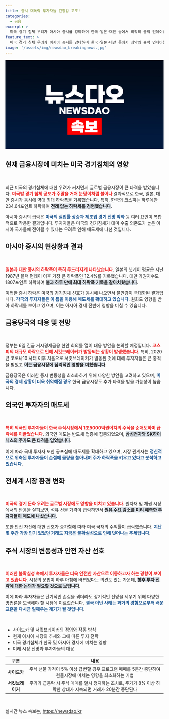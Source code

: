 ```yaml
---
title: 증시 대폭락 투자자들 긴장감 고조!
categories:
  - 금융
excerpt: >
  미국 경기 침체 우려가 아시아 증시를 강타하며 한국·일본·대만 등에서 최악의 블랙 먼데이를 기록했다. 코스피는 사상 최대 하락폭인 8.77%에 달하며 시총이 2000조원 아래로 떨어졌다. 긴급 대책 회의가 소집된 가운데 투자자들의 패닉이 이어지고 있다.
feature_text: >
  미국 경기 침체 우려가 아시아 증시를 강타하며 한국·일본·대만 등에서 최악의 블랙 먼데이를 기록했다. 코스피는 사상 최대 하락폭인 8.77%에 달하며 시총이 2000조원 아래로 떨어졌다. 긴급 대책 회의가 소집된 가운데 투자자들의 패닉이 이어지고 있다.
image: '/assets/img/newsdao_breakingnews.jpg'
---
```


<p><img src="/assets/img/newsdao_breakingnews.jpg" alt="ranknews 속보" /></p>

<h2 data-ke-size="size26">현재 금융시장에 미치는 미국 경기침체의 영향</h2>

<p data-ke-size="size16">&nbsp;</p>

<p data-ke-size="size16">최근 미국의 경기침체에 대한 우려가 커지면서 글로벌 금융시장이 큰 타격을 받았습니다. <b><span style="color: #ee2323;">미국발 경기 침체 공포가 주말을 거쳐 눈덩이처럼 불어나</span></b> 결과적으로 한국, 일본, 대만 증시가 동시에 역대 최대 하락폭을 기록했습니다. 특히, 한국의 코스피는 하루에만 234.64포인트 하락하여 <b><span style="background-color: #21538527;">전례 없는 하락세를 경험했습니다</span></b>.</p>

<p data-ke-size="size16">아시아 증시의 급락은 <b><span style="color: #1a5490;">미국의 실업률 상승과 제조업 경기 전망 악화</span></b> 등 여러 요인이 복합적으로 작용한 결과입니다. 투자자들은 미국의 경기침체가 대미 수출 의존도가 높은 아시아 국가들에 전이될 수 있다는 우려로 인해 매도세에 나선 것입니다. </p>

<h2 data-ke-size="size26">아시아 증시의 현상황과 결과</h2>

<p data-ke-size="size16">&nbsp;</p>

<p data-ke-size="size16"><b><span style="color: #ee2323;">일본과 대만 증시의 하락폭이 특히 두드러지게 나타났습니다</span></b>. 일본의 닛케이 평균은 지난 1987년 블랙 먼데이 이후 가장 큰 하락폭인 12.4%를 기록했습니다. 대만 가권지수도 1807포인트 하락하여 <b><span style="background-color: #21538527;">불과 하루 만에 최대 하락폭 기록을 갈아치웠습니다</span></b>. </p>

<p data-ke-size="size16">이러한 증시 하락은 미국의 경기침체 신호가 동시에 나오면서 불안감이 극대화된 결과입니다. <b><span style="color: #1a5490;">각국의 투자자들은 이 틈을 이용해 매도세를 확대하고 있습니다</span></b>. 원화도 영향을 받아 하락세를 보이고 있으며, 이는 아시아 경제 전반에 영향을 미칠 수 있습니다.</p>

<h2 data-ke-size="size26">금융당국의 대응 및 전망</h2>

<p data-ke-size="size16">&nbsp;</p>

<p data-ke-size="size16">정부는 6일 긴급 거시경제금융 현안 회의를 열어 대응 방안을 논의할 예정입니다. <b><span style="color: #ee2323;">코스피의 대규모 하락으로 인해 서킷브레이커가 발동되는 상황이 발생했습니다</span></b>. 특히, 2020년 코로나19 사태 이후 처음으로 서킷브레이커가 발동된 것에 대해 투자자들은 큰 충격을 받았고 <b><span style="background-color: #21538527;">이는 금융시장에 심리적인 영향을 미쳤습니다</span></b>.</p>

<p data-ke-size="size16">금융당국은 이러한 증시 변동성을 최소화하기 위해 다양한 방안을 고려하고 있으며, <b><span style="color: #1a5490;">미국의 경제 상황이 더욱 취약해질 경우</span></b> 한국 금융시장도 추가 타격을 받을 가능성이 높습니다.</p>

<h2 data-ke-size="size26">외국인 투자자의 매도세</h2>

<p data-ke-size="size16">&nbsp;</p>

<p data-ke-size="size16"><b><span style="color: #ee2323;">특히 외국인 투자자들이 한국 주식시장에서 1조5000억원어치의 주식을 순매도하며 급락세를 이끌었습니다</span></b>. 외국인 매도는 반도체 업종에 집중되었으며, <b><span style="background-color: #21538527;">삼성전자와 SK하이닉스의 주가도 큰 타격을 입었습니다</span></b>.</p>

<p data-ke-size="size16">이에 따라 국내 투자자 또한 공포심에 매도세를 확대하고 있으며, 시장 관계자는 <b><span style="color: #1a5490;">정신적으로 위축된 투자자들이 손절매 물량을 쏟아내며 주가 하락폭을 키우고 있다고 분석하고 있습니다</span></b>.</p>

<h2 data-ke-size="size26">전세계 시장 환경 변화</h2>

<p data-ke-size="size16">&nbsp;</p>

<p data-ke-size="size16"><b><span style="color: #ee2323;">미국의 경기 둔화 우려는 글로벌 시장에도 영향을 미치고 있습니다</span></b>. 원자재 및 채권 시장에서의 반응을 살펴보면, 석유 선물 가격이 급락하면서 <b><span style="background-color: #21538527;">원유 수요 감소를 미리 예측한 투자자들이 매도에 나섰습니다</span></b>.</p>

<p data-ke-size="size16">또한 안전 자산에 대한 선호가 증가함에 따라 미국 국채의 수익률이 급락했습니다. <b><span style="color: #1a5490;">지난 몇 주간 가장 인기 있었던 거래도 지금은 불확실성으로 인해 벗어나는 추세입니다</span></b>.</p>

<h2 data-ke-size="size26">주식 시장의 변동성과 안전 자산 선호</h2>

<p data-ke-size="size16">&nbsp;</p>

<p data-ke-size="size16"><b><span style="color: #ee2323;">이러한 불확실성 속에서 투자자들은 더욱 안전한 자산으로 이동하고자 하는 경향이 보이고 있습니다</span></b>. 시장의 문법이 하루 아침에 바뀌었다는 의견도 있는 가운데, <b><span style="background-color: #21538527;">향후 투자 전략에 대한 논의가 필요할 것으로 보입니다</span></b>.</p>

<p data-ke-size="size16">이에 따라 투자자들은 단기적인 손실을 겪더라도 장기적인 전망을 세우기 위해 다양한 방법론을 모색해야 할 시점에 이르렀습니다. <b><span style="color: #1a5490;">결국 이번 사태는 과거의 경험으로부터 배운 교훈을 다시금 일깨우는 계기가 될 것입니다</span></b>.</p>

<p data-ke-size="size16">&nbsp;</p>

<ul>
    <li>사이드카 및 서킷브레이커의 정의와 작동 방식</li>
    <li>현재 아시아 시장의 추세와 그에 따른 투자 전략</li>
    <li>미국 경기침체가 한국 및 아시아 경제에 미치는 영향</li>
    <li>미래 시장 전망과 투자자들의 대응</li>
</ul>

<table>
    <thead>
        <tr>
            <th style="text-align: center; height: 17px;"><b>구분</b></th>
            <th style="text-align: center; height: 17px;"><b>내용</b></th>
        </tr>
    </thead>
    <tbody>
        <tr>
            <td style="text-align: center; height: 17px;"><b>사이드카</b></td>
            <td style="text-align: center; height: 17px;">주식 선물 가격이 5% 이상 급변할 경우 프로그램 매매를 5분간 중단하여 현물시장에 미치는 영향을 최소화하는 기법</td>
        </tr>
        <tr>
            <td style="text-align: center; height: 17px;"><b>서킷브레이커</b></td>
            <td style="text-align: center; height: 17px;">주가가 급등락 시 주식 매매를 일시 정지하는 조치로, 주가가 8% 이상 하락한 상태가 지속되면 거래가 20분간 중단된다</td>
        </tr>
    </tbody>
</table>

<p data-ke-size="size16">&nbsp;</p>
실시간 뉴스 속보는, <a href="https://newsdao.kr" rel="dofollow">https://newsdao.kr</a>


